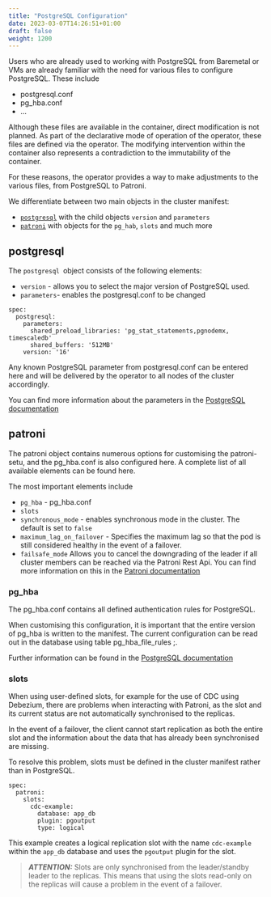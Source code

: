 ```yaml
---
title: "PostgreSQL Configuration"
date: 2023-03-07T14:26:51+01:00
draft: false
weight: 1200
---
```


Users who are already used to working with PostgreSQL from Baremetal or VMs are already familiar with the need for various files to configure PostgreSQL. These include
- postgresql.conf 
- pg_hba.conf
- ...

Although these files are available in the container, direct modification is not planned. As part of the declarative mode of operation of the operator, these files are defined via the operator. The modifying intervention within the container also represents a contradiction to the immutability of the container.

For these reasons, the operator provides a way to make adjustments to the various files, from PostgreSQL to Patroni. 

We differentiate between two main objects in the cluster manifest:
- [`postgresql`](documentation/how-to-use/configuration/#postgresql) with the child objects `version` and `parameters`
- [`patroni`](documentation/how-to-use/configuration/#patroni) with objects for the `pg_hab`, `slots` and much more

## postgresql

The `postgresql `object consists of the following elements:
- `version` - allows you to select the major version of PostgreSQL used. 
- `parameters`- enables the postgresql.conf to be changed

```
spec:
  postgresql:
    parameters:
      shared_preload_libraries: 'pg_stat_statements,pgnodemx, timescaledb'
      shared_buffers: '512MB'
    version: '16'
```

Any known PostgreSQL parameter from postgresql.conf can be entered here and will be delivered by the operator to all nodes of the cluster accordingly. 

You can find more information about the parameters in the [PostgreSQL documentation](https://www.postgresql.org/docs/)

## patroni

The patroni object contains numerous options for customising the patroni-setu, and the pg_hba.conf is also configured here. A complete list of all available elements can be found here. 

The most important elements include 
- `pg_hba` - pg_hba.conf
- `slots` 
- `synchronous_mode` - enables synchronous mode in the cluster. The default is set to `false`
- `maximum_lag_on_failover` - Specifies the maximum lag so that the pod is still considered healthy in the event of a failover.
- `failsafe_mode` Allows you to cancel the downgrading of the leader if all cluster members can be reached via the Patroni Rest Api. 
You can find more information on this in the [Patroni documentation](https://patroni-readthedocs-io.translate.goog/en/master/dcs_failsafe_mode.html?_x_tr_sl=auto&_x_tr_tl=de&_x_tr_hl=de&_x_tr_pto=wapp)

### pg_hba

The pg_hba.conf contains all defined authentication rules for PostgreSQL. 

When customising this configuration, it is important that the entire version of pg_hba is written to the manifest. 
The current configuration can be read out in the database using table pg_hba_file_rules ;. 

Further information can be found in the [PostgreSQL documentation](https://www.postgresql.org/docs/current/auth-pg-hba-conf.html)


### slots

When using user-defined slots, for example for the use of CDC using Debezium, there are problems when interacting with Patroni, as the slot and its current status are not automatically synchronised to the replicas. 

In the event of a failover, the client cannot start replication as both the entire slot and the information about the data that has already been synchronised are missing. 

To resolve this problem, slots must be defined in the cluster manifest rather than in PostgreSQL. 

```
spec:
  patroni:
    slots:
      cdc-example:
        database: app_db
        plugin: pgoutput
        type: logical
```
This example creates a logical replication slot with the name `cdc-example` within the `app_db` database and uses the `pgoutput` plugin for the slot.


> **_ATTENTION:_**  Slots are only synchronised from the leader/standby leader to the replicas. This means that using the slots read-only on the replicas will cause a problem in the event of a failover.



